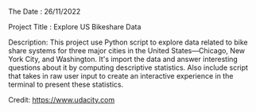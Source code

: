 The Date :
26/11/2022

Project Title :
Explore US Bikeshare Data

Description:
This project use Python script to explore data related to bike share systems for three major cities in the United States—Chicago, New York City, and Washington. It's import the data and answer interesting questions about it by computing descriptive statistics. Also include script that takes in raw user input to create an interactive experience in the terminal to present these statistics.

Credit:
https://www.udacity.com
